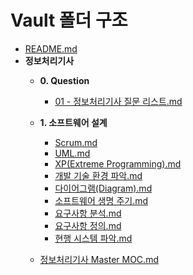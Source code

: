 # Vault 폴더 구조

- [README.md](obsidian://open?vault=Obsidian&file=README.md)
- **정보처리기사**
  - **0. Question**
    - [01 - 정보처리기사 질문 리스트.md](obsidian://open?vault=Obsidian&file=%EC%A0%95%EB%B3%B4%EC%B2%98%EB%A6%AC%EA%B8%B0%EC%82%AC%2F0.%20Question%2F01%20-%20%EC%A0%95%EB%B3%B4%EC%B2%98%EB%A6%AC%EA%B8%B0%EC%82%AC%20%EC%A7%88%EB%AC%B8%20%EB%A6%AC%EC%8A%A4%ED%8A%B8.md)

  - **1. 소프트웨어 설계**
    - [Scrum.md](obsidian://open?vault=Obsidian&file=%EC%A0%95%EB%B3%B4%EC%B2%98%EB%A6%AC%EA%B8%B0%EC%82%AC%2F1.%20%EC%86%8C%ED%94%84%ED%8A%B8%EC%9B%A8%EC%96%B4%20%EC%84%A4%EA%B3%84%2FScrum.md)
    - [UML.md](obsidian://open?vault=Obsidian&file=%EC%A0%95%EB%B3%B4%EC%B2%98%EB%A6%AC%EA%B8%B0%EC%82%AC%2F1.%20%EC%86%8C%ED%94%84%ED%8A%B8%EC%9B%A8%EC%96%B4%20%EC%84%A4%EA%B3%84%2FUML.md)
    - [XP(Extreme Programming).md](obsidian://open?vault=Obsidian&file=%EC%A0%95%EB%B3%B4%EC%B2%98%EB%A6%AC%EA%B8%B0%EC%82%AC%2F1.%20%EC%86%8C%ED%94%84%ED%8A%B8%EC%9B%A8%EC%96%B4%20%EC%84%A4%EA%B3%84%2FXP(Extreme%20Programming).md)
    - [개발 기술 환경 파악.md](obsidian://open?vault=Obsidian&file=%EC%A0%95%EB%B3%B4%EC%B2%98%EB%A6%AC%EA%B8%B0%EC%82%AC%2F1.%20%EC%86%8C%ED%94%84%ED%8A%B8%EC%9B%A8%EC%96%B4%20%EC%84%A4%EA%B3%84%2F%EA%B0%9C%EB%B0%9C%20%EA%B8%B0%EC%88%A0%20%ED%99%98%EA%B2%BD%20%ED%8C%8C%EC%95%85.md)
    - [다이어그램(Diagram).md](obsidian://open?vault=Obsidian&file=%EC%A0%95%EB%B3%B4%EC%B2%98%EB%A6%AC%EA%B8%B0%EC%82%AC%2F1.%20%EC%86%8C%ED%94%84%ED%8A%B8%EC%9B%A8%EC%96%B4%20%EC%84%A4%EA%B3%84%2F%EB%8B%A4%EC%9D%B4%EC%96%B4%EA%B7%B8%EB%9E%A8(Diagram).md)
    - [소프트웨어 생명 주기.md](obsidian://open?vault=Obsidian&file=%EC%A0%95%EB%B3%B4%EC%B2%98%EB%A6%AC%EA%B8%B0%EC%82%AC%2F1.%20%EC%86%8C%ED%94%84%ED%8A%B8%EC%9B%A8%EC%96%B4%20%EC%84%A4%EA%B3%84%2F%EC%86%8C%ED%94%84%ED%8A%B8%EC%9B%A8%EC%96%B4%20%EC%83%9D%EB%AA%85%20%EC%A3%BC%EA%B8%B0.md)
    - [요구사항 분석.md](obsidian://open?vault=Obsidian&file=%EC%A0%95%EB%B3%B4%EC%B2%98%EB%A6%AC%EA%B8%B0%EC%82%AC%2F1.%20%EC%86%8C%ED%94%84%ED%8A%B8%EC%9B%A8%EC%96%B4%20%EC%84%A4%EA%B3%84%2F%EC%9A%94%EA%B5%AC%EC%82%AC%ED%95%AD%20%EB%B6%84%EC%84%9D.md)
    - [요구사항 정의.md](obsidian://open?vault=Obsidian&file=%EC%A0%95%EB%B3%B4%EC%B2%98%EB%A6%AC%EA%B8%B0%EC%82%AC%2F1.%20%EC%86%8C%ED%94%84%ED%8A%B8%EC%9B%A8%EC%96%B4%20%EC%84%A4%EA%B3%84%2F%EC%9A%94%EA%B5%AC%EC%82%AC%ED%95%AD%20%EC%A0%95%EC%9D%98.md)
    - [현행 시스템 파악.md](obsidian://open?vault=Obsidian&file=%EC%A0%95%EB%B3%B4%EC%B2%98%EB%A6%AC%EA%B8%B0%EC%82%AC%2F1.%20%EC%86%8C%ED%94%84%ED%8A%B8%EC%9B%A8%EC%96%B4%20%EC%84%A4%EA%B3%84%2F%ED%98%84%ED%96%89%20%EC%8B%9C%EC%8A%A4%ED%85%9C%20%ED%8C%8C%EC%95%85.md)

  - [정보처리기사 Master MOC.md](obsidian://open?vault=Obsidian&file=%EC%A0%95%EB%B3%B4%EC%B2%98%EB%A6%AC%EA%B8%B0%EC%82%AC%2F%EC%A0%95%EB%B3%B4%EC%B2%98%EB%A6%AC%EA%B8%B0%EC%82%AC%20Master%20MOC.md)


